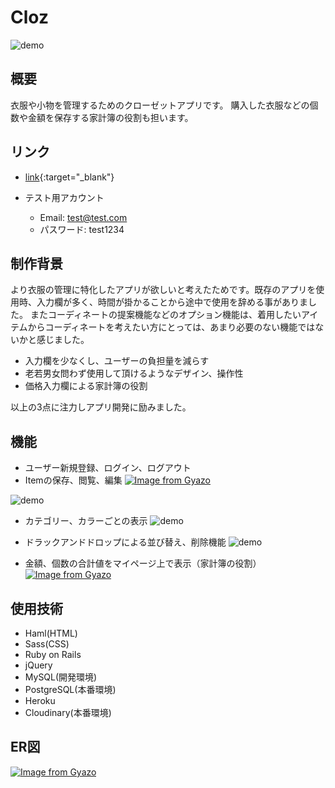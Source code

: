 # Cloz
![demo](https://user-images.githubusercontent.com/55831482/71306102-97f19700-241f-11ea-92fb-ee90b25af918.gif)
## 概要
  衣服や小物を管理するためのクローゼットアプリです。
  購入した衣服などの個数や金額を保存する家計簿の役割も担います。

## リンク
* [link](https://cloz.herokuapp.com/){:target="_blank"}

* テスト用アカウント
  * Email: test@test.com
  * パスワード: test1234

## 制作背景
より衣服の管理に特化したアプリが欲しいと考えたためです。既存のアプリを使用時、入力欄が多く、時間が掛かることから途中で使用を辞める事がありました。
またコーディネートの提案機能などのオプション機能は、着用したいアイテムからコーディネートを考えたい方にとっては、あまり必要のない機能ではないかと感じました。
* 入力欄を少なくし、ユーザーの負担量を減らす
* 老若男女問わず使用して頂けるようなデザイン、操作性
* 価格入力欄による家計簿の役割

以上の3点に注力しアプリ開発に励みました。


## 機能
* ユーザー新規登録、ログイン、ログアウト
* Itemの保存、閲覧、編集
[![Image from Gyazo](https://i.gyazo.com/d2d289d0ea954a0709c84a967e5447c4.png)](https://gyazo.com/d2d289d0ea954a0709c84a967e5447c4)

![demo](https://user-images.githubusercontent.com/55831482/71307227-9b404f00-242e-11ea-8af9-2c24e52ee099.gif)


* カテゴリー、カラーごとの表示
![demo](https://user-images.githubusercontent.com/55831482/71306349-50b8d580-2422-11ea-9f95-0848c799bad2.gif)

* ドラックアンドドロップによる並び替え、削除機能
![demo](https://user-images.githubusercontent.com/55831482/71306276-91641f00-2421-11ea-82f4-8fb3db571b30.gif)

* 金額、個数の合計値をマイページ上で表示（家計簿の役割）
[![Image from Gyazo](https://i.gyazo.com/b7c21e36cfe2ffdec35b8a4634989fe8.png)](https://gyazo.com/b7c21e36cfe2ffdec35b8a4634989fe8)


## 使用技術
* Haml(HTML)
* Sass(CSS)
* Ruby on Rails
* jQuery
* MySQL(開発環境)
* PostgreSQL(本番環境)
* Heroku
* Cloudinary(本番環境)


## ER図
[![Image from Gyazo](https://i.gyazo.com/6c875e67986d92ce461c627d4e506010.png)](https://gyazo.com/6c875e67986d92ce461c627d4e506010)
